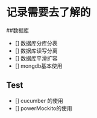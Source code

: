 # 记录需要去了解的

##数据库
- [] 数据库分库分表
- [] 数据库读写分离
- [] 数据库平滑扩容
- [] mongdb基本使用




## Test
- [] cucumber 的使用
- [] powerMockito的使用



